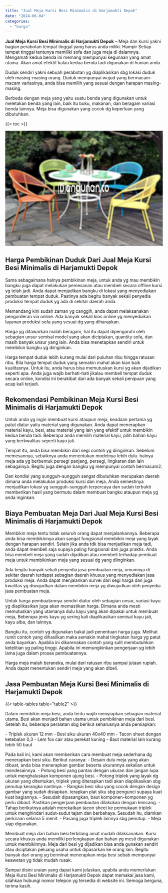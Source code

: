 ```yaml
---
title: "Jual Meja Kursi Besi Minimalis di Harjamukti Depok"
date: "2024-06-04"
categories: 
  - "harga"
---
```


**Jual Meja Kursi Besi Minimalis di Harjamukti Depok** – Meja dan kursi yakni bagian perabotan tempat tinggal yang harus anda miliki. Hampir Setiap tempat tinggal tentunya memiliki sofa dan juga meja di dalamnya. Mengamati kedua benda ini memang mempunyai kegunaan yang amat utama. Akan amat efektif kalau kedua benda tadi digunakan di hunian anda.

Duduk sendiri yakni sebuah perabotan yg diaplikasikan sbg lokasi duduk oleh masing-masing orang. Duduk mempunyai wujud yang bermacam-macam variasinya, anda bisa memilih yang sesuai dengan harapan masing-masing.

Berbeda dengan meja yang yaitu suatu benda yang digunakan untuk meletakan benda yang lain, baik itu buku, makanan, dan beragam variasi benda lainnya. Meja bisa digunakan yang cocok dg keperluan yang dibutuhkan.

{{< toc >}}

![Jual Meja Kursi Besi Minimalis di Harjamukti Depok](/images/jual-meja-besi-murah33.png)

## Harga Pembikinan Duduk Dari Jual Meja Kursi Besi Minimalis di Harjamukti Depok

Sama sebagaimana halnya pembikinan meja, untuk anda yg mau membikin bangku juga dapat melakukan pemesanan atau membeli secara offline kursi yg telah jadi. Anda dapat menjadikan bangku di lokasi yang menyediakan pembuatan tempat duduk. Pastinya ada begitu banyak sekali penyedia produksi tempat duduk yg ada di sekitar daerah anda.

Memandang kini sudah zaman yg canggih, anda dapat melaksanakan pengorderan via online. Ada banyak sekali kios online yg menyediakan layanan produksi sofa yang sesuai dg yang diharapkan.

Harga yg ditawarkan malah beragam, hal itu dapat dipengaruhi oleh sebagian unsur semisal model yang akan diciptakan, quantity sofa, dan masih banyak unsur yang lain. Anda bisa menetapkan sendiri untuk membikin bangku yg diinginkan.

Harga tempat duduk lebih kurang mulai dari puluhan ribu hingga ratusan ribu. Bila harga tempat duduk yang semakin mahal akan kian baik kualitasnya. Untuk itu, anda harus bisa memutuskan kursi yg akan dijadikan seperti apa. Anda juga wajib berhati-hati jikalau membeli tempat duduk secara online, kondisi ini berakibat dari ada banyak sekali penipuan yang acap kali terjadi.

## Rekomendasi Pembikinan Meja Kursi Besi Minimalis di Harjamukti Depok

Untuk anda yg ingin membuat kursi ataupun meja, keadaan pertama yg patut diatur yaitu material yang digunakan. Anda dapat menerapkan material kayu, besi, atau material yang lain yang efektif untuk membikin kedua benda tadi. Beberapa anda memilih material kayu, pilih bahan kayu yang berkwalitas seperti kayu jati.

Tempat itu, anda bisa membikin dari segi contoh yg diinginkan. Sebelum memesannya, sebaiknya anda menentukan modelnya lebih dulu. halnya meja ada yg berbentuk persegi panjang, persegi, lingkaran dan lain sebagainya. Begitu juga dengan bangku yg mempunyai contoh bermacam2.

Dan kondisi yang sungguh-sungguh sangat dibutuhkan merupakan daerah dimana anda melakukan produksi kursi dan meja. Anda semestinya menjadikan lokasi yg sungguh-sungguh terpercaya dan sudah terbukti memberikan hasil yang bermutu dalam membuat bangku ataupun meja yg anda inginkan.

## Biaya Pembuatan Meja Dari Jual Meja Kursi Besi Minimalis di Harjamukti Depok

Membikin meja tentu tidak seluruh orang dapat menjalankannya. Beberapa anda bisa membikinnya akan sangat fungsional membikin meja yang layak dengan harapan sendiri. Selain jika anda tdk bisa menjadikan meja tadi, anda dapat membeli saja supaya paling fungsional dan juga praktis. Anda bisa membeli meja yang sudah dijadikan atau membeli terhadap pembuat meja untuk membikinkan meja yang sesuai dg yang diinginkan.

Ada begitu banyak sekali penyedia jasa pembuatan meja, umumnya di sekitar daerah terdapat sebagian daerah khusus yang menyediakan jasa produksi meja. Anda dapat menjalankan survei dari segi harga dan juga kwalitas yg diwujudkan dalam membikin meja yg diwujudkan oleh penyedia jasa pembuatan meja.

Untuk harga pembuatannya sendiri diatur oleh sebagian unsur, variasi kayu yg diaplikasikan juga akan memastikan harga. Dimana anda mesti memutuskan yang utamanya dulu kayu yang akan dipakai untuk membuat meja, Beberapa jenis kayu yg sering kali diaplikasikan semisal kayu jati, kayu alba, dan lainnya.

Bangku itu, contoh yg digunakan bakal jadi penentuan harga juga. Melihat rumit contoh yang dihasilkan maka semakin mahal tingkatan harga yg patut anda bayarkan. Apabila ini dikarenakan contoh yang sulit membutuhkan ketelitian yg paling tinggi. Apabila ini memungkinkan pengerjaan yg lebih lama juga dalam proses pembuatannya.

Harga meja malah beraneka, mulai dari ratusan ribu sampai jutaan rupiah. Anda dapat menentukan sendiri meja yang akan dibeli.

## Jasa Pembuatan Meja Kursi Besi Minimalis di Harjamukti Depok

{{< table-tables table="table2" >}}

Dalam membikin meja besi, anda tentu wajib menyiapkan sebagian material utama. Besi akan menjadi bahan utama untuk pembikinan meja dari besi. Setelah itu, beberapa peralatan sbg berikut seharusnya anda persiapkan:

\- Triplek ukuran 12 mm - Besi siku ukuran 40x40 mm - Tacon sheet dengan ketebalan 0,3 - Lem fox cair atau perekat kuning - Baut material lain kurang lebih 50 baut

Pada kali ini, kami akan memberikan cara membuat meja sederhana dg menerapkan besi siku. Berikut caranya: - Desain dulu meja yang akan dibuat, anda bisa menerapkan gambar beserta ukurannya sekalian untuk mendesainnya. - Potong besi yang pantas dengan ukuran dan jangan lupa untuk menghaluskan komponen ujung besi. - Potong triplek yang layak dg ukuran yang ditentukan, triplek yang diterapkan tadi akan diaplikasikan sbg penutup kerangka nantinya. - Rangkai besi siku yang cocok dengan design gambar yang sudah disiapkan. terapkan plat siku sbg pengunci supaya kuat kuat bagiannya. - Sesudah dipasangkan, baut komponen-komponen yg perlu dibaut. Pastikan pengerjaan pembautan dilakukan dengan kencang. - Tahap berikutnya adalah merekatkan tacon sheet ke permukaan triplek untuk menghindari sudut-sudut tajam dan berbahaya. Sesudah itu, diamkan perkiraan selama 5 menit. - Pasang juga triplek lainnya sbg penutup. - Meja siap digunakan.

Membuat meja dari bahan besi terbilang amat mudah dilaksanakan. Kursi secara khusus anda memiliki perlengkapan dan bahan yg mesti digunakan untuk membikinnya. Meja dari besi yg dijadikan bisa anda gunakan sendiri atau diciptakan peluang usaha untuk dipasarkan ke orang lain. Begitu banyak dari orang yg berminat menerapkan meja besi sebab mempunyai keawetan yg tidak mudah rusak.

Sampai disini uraian yang dapat kami jelaskan, apabila anda memerlukan Meja Kursi Besi Minimalis di Harjamukti Depok dapat memakai jasa kami, silahkan hubungi nomor telepon yg tersedia di website ini. Semoga berguna, terima kasih.
